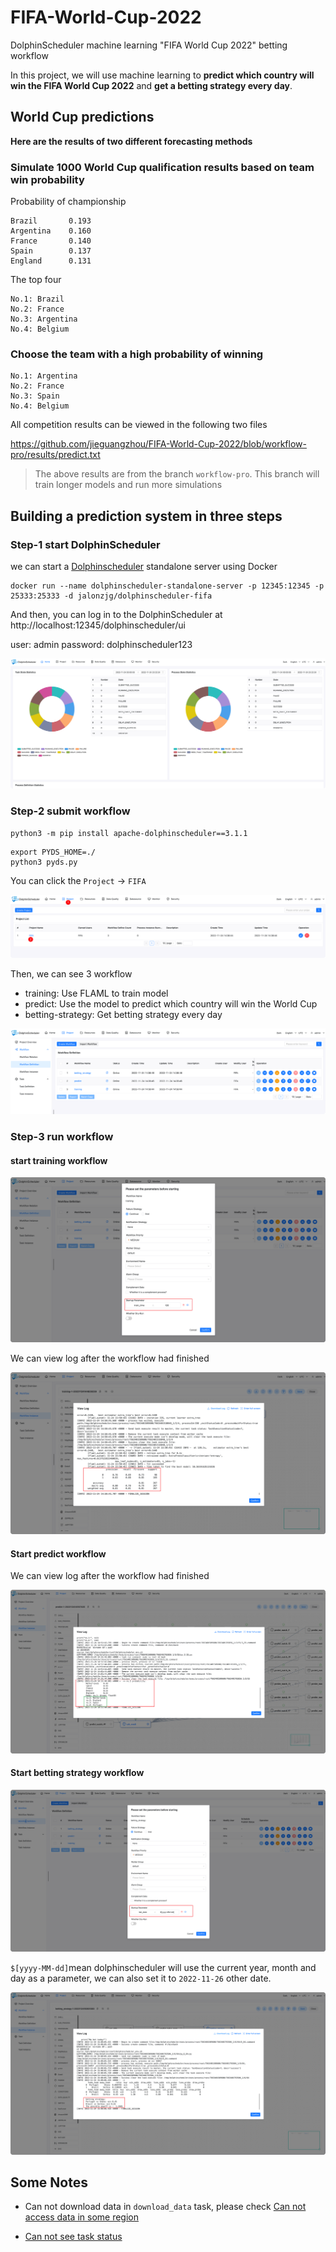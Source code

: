 

# FIFA-World-Cup-2022

DolphinScheduler machine learning "FIFA World Cup 2022" betting workflow

In this project, we will use machine learning to **predict which country will win the FIFA World Cup 2022** and **get a betting strategy every day**.



## World Cup predictions

**Here are the results of two different forecasting methods**

### Simulate 1000 World Cup qualification results based on team win probability

Probability of championship

```
Brazil       0.193
Argentina    0.160
France       0.140
Spain        0.137
England      0.131

```

The top four

```
No.1: Brazil
No.2: France
No.3: Argentina
No.4: Belgium

```

### Choose the team with a high probability of winning

```
No.1: Argentina
No.2: France
No.3: Spain
No.4: Belgium
```

All competition results can be viewed in the following two files

https://github.com/jieguangzhou/FIFA-World-Cup-2022/blob/workflow-pro/results/predict.txt

>  The above results are from the branch `workflow-pro`. This branch will train longer models and run more simulations





## Building a prediction system in three steps

### Step-1 start DolphinScheduler

we can start a [Dolphinscheduler](https://dolphinscheduler.apache.org) standalone server using Docker

```shell
docker run --name dolphinscheduler-standalone-server -p 12345:12345 -p 25333:25333 -d jalonzjg/dolphinscheduler-fifa
```

And then, you can log in to the DolphinScheduler at http://localhost:12345/dolphinscheduler/ui

user: admin
password: dolphinscheduler123

![image-20221124232236471](img/image-20221124232236471.png)

### Step-2 submit workflow

```shell
python3 -m pip install apache-dolphinscheduler==3.1.1
```

```shell
export PYDS_HOME=./
python3 pyds.py
```



You can click the `Project` -> `FIFA`

![image-20221124231716302](img/image-20221124231716302.png)



Then, we can see 3 workflow

- training: Use FLAML to train model
- predict: Use the model to predict which country will win the World Cup
- betting-strategy: Get betting strategy every day

![image-20221124231751744](img/image-20221124231751744.png)



### Step-3 run workflow

#### start training workflow

![image-20221124231816267](img/image-20221124231816267.png)



We can view log after the workflow had finished

![image-20221124231849652](img/image-20221124231849652.png)



#### Start predict workflow

We can view log after the workflow had finished

![image-20221124232014546](img/image-20221124232014546.png)



#### Start betting strategy workflow

![image-20221124232037988](img/image-20221124232037988.png)



`$[yyyy-MM-dd]`mean dolphinscheduler will use  the current year, month and day as a parameter, we can also set it to `2022-11-26` other date.



![image-20221124232109784](img/image-20221124232109784.png)


## Some Notes

- Can not download data in `download_data` task, please check [Can not access data in some region](https://github.com/jieguangzhou/FIFA-World-Cup-2022/issues/1)

- [Can not see task status](https://github.com/jieguangzhou/FIFA-World-Cup-2022/issues/3)
